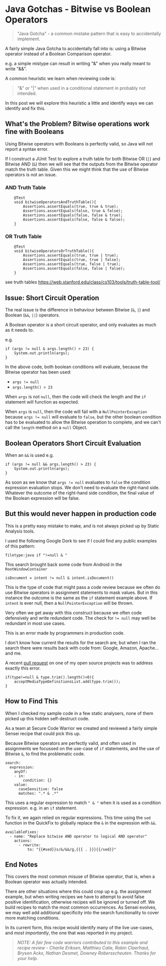 # Java Gotchas - Bitwise vs Boolean Operators

> "Java Gotcha" - a common mistake pattern that is easy to accidentally implement.

A fairly simple Java Gotcha to accidentally fall into is: using a Bitwise operator instead of a Boolean Comparison operator.

e.g. a simple mistype can result in writing "&" when you really meant to write "&&".

A common heuristic we learn when reviewing code is:

> "&" or "|" when used in a conditional statement in probably not intended.
 
In this post we will explore this heuristic a little and identify ways we can identify and fix this.

## What's the Problem? Bitwise operations work fine with Booleans

Using Bitwise operators with Booleans is perfectly valid, so Java will not report a syntax error.

If I construct a JUnit Test to explore a truth table for both Bitwise OR (`|`) and Bitwise AND (`&`) then we will see that the outputs from the Bitwise operator match the truth table. Given this we might think that the use of Bitwise operators is not an issue.

### AND Truth Table

```
    @Test
    void bitwiseOperatorsAndTruthTable(){
        Assertions.assertEquals(true, true & true);
        Assertions.assertEquals(false, true & false);
        Assertions.assertEquals(false, false & true);
        Assertions.assertEquals(false, false & false);
    }
```

### OR Truth Table

```
    @Test
    void bitwiseOperatorsOrTruthTable(){
        Assertions.assertEquals(true, true | true);
        Assertions.assertEquals(true, true | false);
        Assertions.assertEquals(true, false | true);
        Assertions.assertEquals(false, false | false);
    }
```

see truth tables https://web.stanford.edu/class/cs103/tools/truth-table-tool/

## Issue: Short Circuit Operation

The real issue is the difference in behaviour between Bitwise (`&`, `|`) and Boolean (`&&`, `||`) operators.

A Boolean operator is a short circuit operator, and only evaluates as much as it needs to.

e.g.

```
if (args != null & args.length() > 23) {
    System.out.println(args);
}
```

In the above code, both boolean conditions will evaluate, because the Bitwise operator has been used:

- `args != null`
- `args.length() > 23`

When `args` is not `null`, then the code will check the length and the `if` statement will function as expected.

When `args` is `null`, then the code will fail with a `NullPointerException` because `args != null` will evaluate to `false`, but the other boolean condition has to be evaluated to allow the Bitwise operation to complete, and we can't call the `length` method on a `null` Object.


## Boolean Operators Short Circuit Evaluation

When an `&&` is used e.g.

```
if (args != null && args.length() > 23) {
    System.out.println(args);
}
```

As soon as we know that `args != null` evaluates to `false` the condition expression evaluation stops. We don't need to evaluate the right-hand side. Whatever the outcome of the right-hand side condition, the final value of the Boolean expression will be false.

## But this would never happen in production code

This is a pretty easy mistake to make, and is not always picked up by Static Analysis tools.

I used the following Google Dork to see if I could find any public examples of this pattern:

`filetype:java if "!=null & "`

This search brought back some code from Android in the `RootWindowContainer`

```
isDocument = intent != null & intent.isDocument()
```

This is the type of code that might pass a code review because we often do use Bitwise operators in assignment statements to mask values. But in this instance the outcome is the same as the `if` statement example above. If `intent` is ever null, then a `NullPointerException` will be thrown.

Very often we get away with this construct because we often code defensively and write redundant code. The check for `!= null` may well be redundant in most use cases.

This is an error made by programmers in production code.

I don't know how current the results for the search are, but when I ran the search there were results back with code from: Google, Amazon, Apache... and me.

A recent [pull request](https://github.com/eviltester/thingifier/pull/8/commits/5134461d7eb2e2208e421990e15b943ba3fd4b6d) on one of my open source projects was to address exactly this error.

```
if(type!=null & type.trim().length()>0){
    acceptMediaTypeDefinitionsList.add(type.trim());
}
```

## How to Find This

When I checked my sample code in a few static analysers, none of them picked up this hidden self-destruct code.

As a team at Secure Code Warrior we created and reviewed a fairly simple Sensei recipe that could pick this up.

Because Bitwise operators are perfectly valid, and often used in assignments we focussed on the use-case of `if` statements, and the use of Bitwise `&`, to find the problematic code.

```
search:
  expression:
    anyOf:
    - in:
        condition: {}
    value:
      caseSensitive: false
      matches: ".* & .*"
```

This uses a regular expression to match `" & "` when it is used as a condition expression. e.g. in an `if` statement.

To fix it, we again relied on regular expressions. This time using the `sed` function in the QuickFix to globally replace the `&` in the expression with `&&`.

```
availableFixes:
  - name: "Replace bitwise AND operator to logical AND operator"
    actions:
      - rewrite:
          to: "{{#sed}}s/&/&&/g,{{{ . }}}{{/sed}}"
```

## End Notes

This covers the most common misuse of Bitwise operator, that is, when a Boolean operator was actually intended.

There are other situations where this could crop up e.g. the assignment example, but when writing recipes we have to attempt to avoid false positive identification, otherwise recipes will be ignored or turned off. We build recipes to match the most common occurrences. As Sensei evolves, we may well add additional specificity into the search functionality to cover more matching conditions.

In its current form, this recipe would identify many of the live use-cases, and _most importantly_, the one that was reported in my project.

> _NOTE: A fair few code warriors contributed to this example and recipe review - Charlie Eriksen, Matthieu Calie, Robin Claerhaut, Brysen Ackx, Nathan Desmet, Downey Robersscheuten. Thanks for your help._

